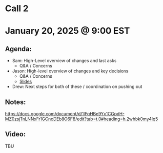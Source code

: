 # Call 2
# January 20, 2025 @ 9:00 EST

## Agenda:

- Sam: High-Level overview of changes and last asks
    - Q&A / Concerns
- Jason: High-level overview of changes and key decisions
    - Q&A / Concerns
    - [Slides](https://docs.google.com/presentation/d/1XyanVtqDsRW6Y7XHAzF2iE7S9ABksNHcjppAxjeexI8/edit#slide=id.p)
- Drew: Next steps for both of these / coordination on pushing out

## Notes:
https://docs.google.com/document/d/1lFqHBe9Yx1CGpdH-MZ0zsjTnLNNxFr1GCnoDEb8O6F8/edit?tab=t.0#heading=h.2whbk0my4lq5

## Video:
TBU

